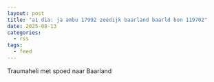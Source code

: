 ```yaml
---
layout: post
title: "a1 dia: ja ambu 17992 zeedijk baarland baarld bon 119702"
date: 2025-08-13
categories: 
  - rss
tags: 
  - feed
---
```


Traumaheli met spoed naar Baarland
